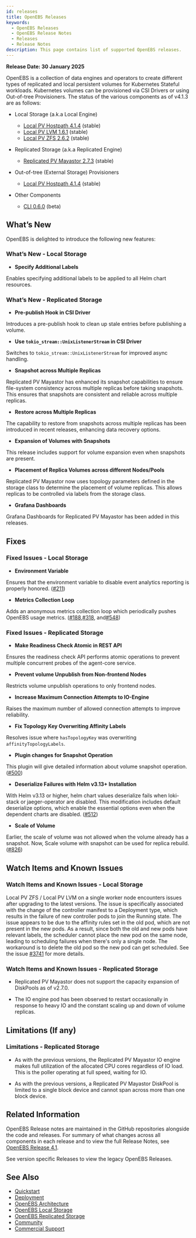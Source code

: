 ```yaml
---
id: releases
title: OpenEBS Releases
keywords:
  - OpenEBS Releases
  - OpenEBS Release Notes
  - Releases
  - Release Notes
description: This page contains list of supported OpenEBS releases.
---
```


**Release Date: 30 January 2025**

OpenEBS is a collection of data engines and operators to create different types of replicated and local persistent volumes for Kubernetes Stateful workloads. Kubernetes volumes can be provisioned via CSI Drivers or using Out-of-tree Provisioners.
The status of the various components as of v4.1.3 are as follows:

- Local Storage (a.k.a Local Engine)
  - [Local PV Hostpath 4.1.4](https://github.com/openebs/dynamic-localpv-provisioner) (stable)
  - [Local PV LVM 1.6.1](https://github.com/openebs/lvm-localpv) (stable)
  - [Local PV ZFS 2.6.2](https://github.com/openebs/zfs-localpv) (stable)

- Replicated Storage (a.k.a Replicated Engine)
  - [Replicated PV Mayastor 2.7.3](https://github.com/openebs/mayastor) (stable)

- Out-of-tree (External Storage) Provisioners 
  - [Local PV Hostpath 4.1.4](https://github.com/openebs/dynamic-localpv-provisioner) (stable)

- Other Components
  - [CLI 0.6.0](https://github.com/openebs/openebsctl) (beta)

## What’s New

OpenEBS is delighted to introduce the following new features:

### What’s New - Local Storage

- **Specify Additional Labels**

Enables specifying additional labels to be applied to all Helm chart resources.

### What’s New - Replicated Storage

- **Pre-publish Hook in CSI Driver**

Introduces a pre-publish hook to clean up stale entries before publishing a volume.

- **Use `tokio_stream::UnixListenerStream` in CSI Driver**

Switches to `tokio_stream::UnixListenerStream` for improved async handling.

- **Snapshot across Multiple Replicas**

Replicated PV Mayastor has enhanced its snapshot capabilities to ensure file-system consistency across multiple replicas before taking snapshots. This ensures that snapshots are consistent and reliable across multiple replicas.

- **Restore across Multiple Replicas**

The capability to restore from snapshots across multiple replicas has been introduced in recent releases, enhancing data recovery options​.

- **Expansion of Volumes with Snapshots**

This release includes support for volume expansion even when snapshots are present.

- **Placement of Replica Volumes across different Nodes/Pools**

Replicated PV Mayastor now uses topology parameters defined in the storage class to determine the placement of volume replicas. This allows replicas to be controlled via labels from the storage class.

- **Grafana Dashboards**

Grafana Dashboards for Replicated PV Mayastor has been added in this releases.

## Fixes

### Fixed Issues - Local Storage

- **Environment Variable**

Ensures that the environment variable to disable event analytics reporting is properly honored. ([#211](https://github.com/openebs/dynamic-localpv-provisioner/pull/211))

- **Metrics Collection Loop**

Adds an anonymous metrics collection loop which periodically pushes OpenEBS usage metrics. ([#188](https://github.com/openebs/dynamic-localpv-provisioner/pull/188),[#318](https://github.com/openebs/lvm-localpv/pull/318), and[#548](https://github.com/openebs/zfs-localpv/pull/548))

### Fixed Issues - Replicated Storage

- **Make Readiness Check Atomic in REST API**

Ensures the readiness check API performs atomic operations to prevent multiple concurrent probes of the agent-core service.

- **Prevent volume Unpublish from Non-frontend Nodes**

Restricts volume unpublish operations to only frontend nodes.

- **Increase Maximum Connection Attempts to IO-Engine**

Raises the maximum number of allowed connection attempts to improve reliability.

- **Fix Topology Key Overwriting Affinity Labels**

Resolves issue where `hasTopologyKey` was overwriting `affinityTopologyLabels`.

- **Plugin changes for Snapshot Operation**

This plugin will give detailed information about volume snapshot operation. ([#500](https://github.com/openebs/mayastor-extensions/pull/500))

- **Deserialize Failures with Helm v3.13+ Installation**

With Helm v3.13 or higher, helm chart values deserialize fails when loki-stack or jaeger-operator are disabled. This modification includes default deserialize options, which enable the essential options even when the dependent charts are disabled. ([#512](https://github.com/openebs/mayastor-extensions/pull/512))

- **Scale of Volume**

Earlier, the scale of volume was not allowed when the volume already has a snapshot. Now, Scale volume with snapshot can be used for replica rebuild. ([#826](https://github.com/openebs/mayastor-control-plane/pull/826))

## Watch Items and Known Issues

### Watch Items and Known Issues - Local Storage

Local PV ZFS / Local PV LVM on a single worker node encounters issues after upgrading to the latest versions. The issue is specifically associated with the change of the controller manifest to a Deployment type, which results in the failure of new controller pods to join the Running state. The issue appears to be due to the affinity rules set in the old pod, which are not present in the new pods. As a result, since both the old and new pods have relevant labels, the scheduler cannot place the new pod on the same node, leading to scheduling failures when there's only a single node.
The workaround is to delete the old pod so the new pod can get scheduled. See the issue [#3741](https://github.com/openebs/openebs/issues/3751) for more details.

### Watch Items and Known Issues - Replicated Storage

- Replicated PV Mayastor does not support the capacity expansion of DiskPools as of v2.7.0.

- The IO engine pod has been observed to restart occasionally in response to heavy IO and the constant scaling up and down of volume replicas.

## Limitations (If any)

### Limitations - Replicated Storage

- As with the previous versions, the Replicated PV Mayastor IO engine makes full utilization of the allocated CPU cores regardless of IO load. This is the poller operating at full speed, waiting for IO.

- As with the previous versions, a Replicated PV Mayastor DiskPool is limited to a single block device and cannot span across more than one block device.

## Related Information

OpenEBS Release notes are maintained in the GitHub repositories alongside the code and releases. For summary of what changes across all components in each release and to view the full Release Notes, see [OpenEBS Release 4.1](https://github.com/openebs/openebs/releases/tag/v4.1.1).

See version specific Releases to view the legacy OpenEBS Releases.

## See Also

- [Quickstart](./quickstart-guide/installation.md)
- [Deployment](./deploy-a-test-application.md)
- [OpenEBS Architecture](./concepts/architecture.md)
- [OpenEBS Local Storage](./concepts/data-engines/local-storage.md)
- [OpenEBS Replicated Storage](./concepts/data-engines/replicated-storage.md)
- [Community](community.md)
- [Commercial Support](commercial-support.md)